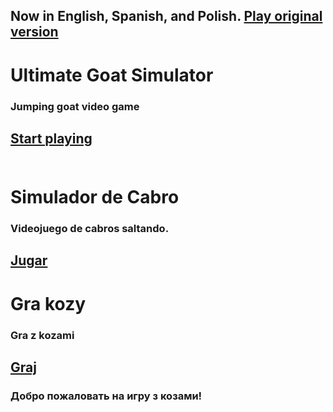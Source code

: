 ## Now in English, Spanish, and Polish. <a href="https://lb123658.github.io/goat">Play original version</a>
# Ultimate Goat Simulator
### Jumping goat video game
<a href="https://lb123658.github.io/goat/about" target="_blank">Start playing</a><br><br>
---
# Simulador de Cabro
### Videojuego de cabros saltando.
<a href="https://lb123658.github.io/goat/about?l=es" target="_blank">Jugar</a><br>
---
# Gra kozy
### Gra z kozami
<a href="https://lb123658.github.io/goat/about?l=pl" target="_blank">Graj</a><br>
---
### Добро пожаловать на игру з козами! 
